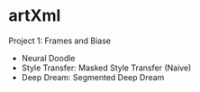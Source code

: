 # artXml

Project 1: Frames and Biase

- Neural Doodle
- Style Transfer: Masked Style Transfer (Naive)
- Deep Dream: Segmented Deep Dream


